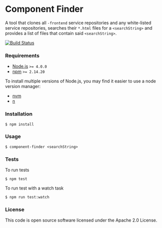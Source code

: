 # Component Finder

A tool that clones all `-frontend` service repositories and any white-listed service repositories, searches their `*.html` files for a `<searchString>` and provides a list of files that contain said `<searchString>`.

[![Build Status](https://travis-ci.org/hmrc/component-finder.svg?branch=master)](https://travis-ci.org/hmrc/component-finder)

### Requirements

* [Node.js](https://nodejs.org/en/) `>= 4.0.0`
* [npm](https://www.npmjs.com/) `>= 2.14.20`

To install multiple versions of Node.js, you may find it easier to use a node version manager:

* [nvm](https://github.com/creationix/nvm)
* [n](https://github.com/tj/n)

### Installation

```
$ npm install
```

### Usage

```
$ component-finder <searchString>
```

### Tests

To run tests
```
$ npm test
```

To run test with a watch task
```
$ npm run test:watch
```

### License

This code is open source software licensed under the Apache 2.0 License.
